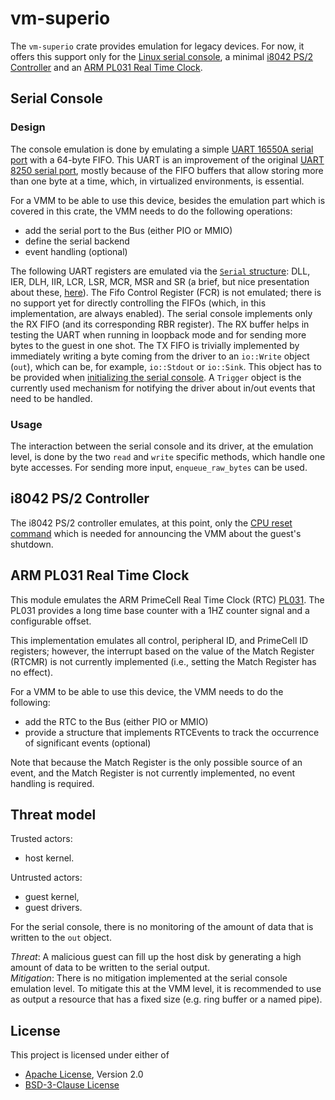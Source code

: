 # vm-superio


The `vm-superio` crate provides emulation for legacy devices. For now, it offers
this support only for the
[Linux serial console](https://en.wikipedia.org/wiki/Linux_console), a minimal
[i8042 PS/2 Controller](https://wiki.osdev.org/%228042%22_PS/2_Controller) and
an
[ARM PL031 Real Time Clock](https://developer.arm.com/documentation/ddi0224/c/Programmers-model).

## Serial Console

### Design

The console emulation is done by emulating a simple
[UART 16550A serial port](https://en.wikipedia.org/wiki/16550_UART) with a
64-byte FIFO.
This UART is an improvement of the original
[UART 8250 serial port](https://en.wikibooks.org/w/index.php?title=Serial_Programming/8250_UART_Programming&section=15#Serial_COM_Port_Memory_and_I/O_Allocation),
mostly because of the FIFO buffers that allow storing more than one byte at a
time, which, in virtualized environments, is essential.

For a VMM to be able to use this device, besides the emulation part which is
covered in this crate, the VMM needs to do the following operations:
- add the serial port to the Bus (either PIO or MMIO)
- define the serial backend
- event handling (optional)

The following UART registers are emulated via the
[`Serial` structure](src/serial.rs): DLL, IER, DLH, IIR, LCR, LSR, MCR, MSR and
SR (a brief, but nice presentation about these,
[here](https://www.lammertbies.nl/comm/info/serial-uart#regs)).
The Fifo Control Register (FCR) is not emulated; there is no support yet for
directly controlling the FIFOs (which, in this implementation, are always
enabled). The serial console implements only the RX FIFO (and its
corresponding RBR register). The RX buffer helps in testing the UART when
running in loopback mode and for sending more bytes to the guest in one shot.
The TX FIFO is trivially implemented by immediately writing a byte coming from
the driver to an `io::Write` object (`out`), which can be, for example,
`io::Stdout` or `io::Sink`. This object has to be provided when
[initializing the serial console](https://docs.rs/vm-superio/0.1.1/vm_superio/serial/struct.Serial.html#method.new).
A `Trigger` object is the currently used mechanism for notifying the driver
about in/out events that need to be handled.

### Usage

The interaction between the serial console and its driver, at the emulation
level, is done by the two `read` and `write` specific methods, which handle
one byte accesses. For sending more input, `enqueue_raw_bytes` can be used.

## i8042 PS/2 Controller

The i8042 PS/2 controller emulates, at this point, only the
[CPU reset command](https://wiki.osdev.org/%228042%22_PS/2_Controller#CPU_Reset)
which is needed for announcing the VMM about the guest's shutdown.

## ARM PL031 Real Time Clock

This module emulates the ARM PrimeCell Real Time Clock (RTC)
[PL031](https://developer.arm.com/documentation/ddi0224/c/Functional-overview/RTC-operation/RTC-operation).
The PL031 provides a long time base counter with a 1HZ counter signal and
a configurable offset.

This implementation emulates all control, peripheral ID, and PrimeCell ID
registers; however, the interrupt based on the value of the Match Register
(RTCMR) is not currently implemented (i.e., setting the Match Register has
no effect).

For a VMM to be able to use this device, the VMM needs to do the following:
- add the RTC to the Bus (either PIO or MMIO)
- provide a structure that implements RTCEvents to track the occurrence of significant events (optional)

Note that because the Match Register is the only possible source of an event,
and the Match Register is not currently implemented, no event handling
is required.

## Threat model

Trusted actors:
- host kernel.

Untrusted actors:
- guest kernel,
- guest drivers.

For the serial console, there is no monitoring of the amount of data that is
written to the `out` object.

*Threat*: A malicious guest can fill up the host disk by generating a high
amount of data to be written to the serial output.  
*Mitigation*: There is no mitigation implemented at the serial console emulation
level. To mitigate this at the VMM level, it is recommended to use as output a
resource that has a fixed size (e.g. ring buffer or a named pipe).

## License

This project is licensed under either of

- [Apache License](http://www.apache.org/licenses/LICENSE-2.0), Version 2.0
- [BSD-3-Clause License](https://opensource.org/licenses/BSD-3-Clause)

